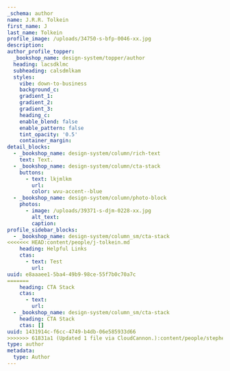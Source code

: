 ```yaml
---
_schema: author
name: J.R.R. Tolkein
first_name: J
last_name: Tolkein
profile_image: /uploads/34750-s-bfp-0046-xx.jpg
description:
author_profile_topper:
  _bookshop_name: design-system/topper/author
  heading: lacsdklmc
  subheading: calsdmlkam
  styles:
    vibe: down-to-business
    background_c:
    gradient_1:
    gradient_2:
    gradient_3:
    heading_c:
    enable_blend: false
    enable_pattern: false
    tint_opacity: '0.5'
    container_margin:
detail_blocks:
  - _bookshop_name: design-system/column/rich-text
    text: Text.
  - _bookshop_name: design-system/column/cta-stack
    buttons:
      - text: lkjmlkm
        url:
        color: wvu-accent--blue
  - _bookshop_name: design-system/column/photo-block
    photos:
      - image: /uploads/39371-s-djm-0228-xx.jpg
        alt_text:
        caption:
profile_sidebar_blocks:
  - _bookshop_name: design-system/column_sm/cta-stack
<<<<<<< HEAD:content/people/j-tolkein.md
    heading: Helpful Links
    ctas:
      - text: Test
        url:
uuid: e8aaaee1-5ba4-49b9-98ce-55f7b0c70a7c
=======
    heading: CTA Stack
    ctas:
      - text:
        url:
  - _bookshop_name: design-system/column_sm/cta-stack
    heading: CTA Stack
    ctas: []
uuid: 1431914c-f6cc-4749-b4db-06e585933d66
>>>>>>> 61831a1 (Updated 1 file via CloudCannon.):content/people/stephen-king.md
type: author
metadata:
  type: Author
---
```

